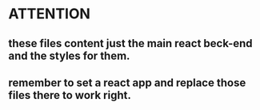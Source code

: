 # ATTENTION
## these files content just the main react beck-end and the styles for them.
## remember to set a react app and replace those files there to work right.
